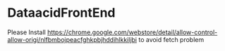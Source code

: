 # DataacidFrontEnd
Please Install https://chrome.google.com/webstore/detail/allow-control-allow-origi/nlfbmbojpeacfghkpbjhddihlkkiljbi to avoid fetch problem
